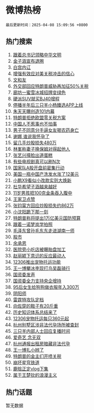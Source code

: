 # 微博热榜

`最后更新时间：2025-04-08 15:09:56 +0800`

## 热门搜索

1. [跟着总书记领略中华文明](https://m.weibo.cn/search?containerid=100103type%3D1%26t%3D10%26q%3D%E8%B7%9F%E7%9D%80%E6%80%BB%E4%B9%A6%E8%AE%B0%E9%A2%86%E7%95%A5%E4%B8%AD%E5%8D%8E%E6%96%87%E6%98%8E&stream_entry_id=51&isnewpage=1&extparam=seat%3D1%26dgr%3D0%26stream_entry_id%3D51%26pos%3D0%26c_type%3D51%26cate%3D10103%26filter_type%3Drealtimehot%26q%3D%25E8%25B7%259F%25E7%259D%2580%25E6%2580%25BB%25E4%25B9%25A6%25E8%25AE%25B0%25E9%25A2%2586%25E7%2595%25A5%25E4%25B8%25AD%25E5%258D%258E%25E6%2596%2587%25E6%2598%258E%26display_time%3D1744096195%26pre_seqid%3D1744096195263027680461)
1. [金子涵宣布退圈](https://m.weibo.cn/search?containerid=100103type%3D1%26t%3D10%26q%3D%23%E9%87%91%E5%AD%90%E6%B6%B5%E5%AE%A3%E5%B8%83%E9%80%80%E5%9C%88%23&stream_entry_id=31&isnewpage=1&extparam=seat%3D1%26dgr%3D0%26filter_type%3Drealtimehot%26realpos%3D1%26cate%3D5001%26flag%3D4%26band_rank%3D1%26stream_entry_id%3D31%26lcate%3D5001%26pos%3D0%26c_type%3D31%26q%3D%2523%25E9%2587%2591%25E5%25AD%2590%25E6%25B6%25B5%25E5%25AE%25A3%25E5%25B8%2583%25E9%2580%2580%25E5%259C%2588%2523%26display_time%3D1744096195%26pre_seqid%3D1744096195263027680461)
1. [白宫内讧](https://m.weibo.cn/search?containerid=100103type%3D1%26t%3D10%26q%3D%23%E7%99%BD%E5%AE%AB%E5%86%85%E8%AE%A7%23&stream_entry_id=31&isnewpage=1&extparam=seat%3D1%26dgr%3D0%26filter_type%3Drealtimehot%26realpos%3D2%26cate%3D5001%26flag%3D2%26band_rank%3D2%26stream_entry_id%3D31%26lcate%3D5001%26pos%3D1%26c_type%3D31%26q%3D%2523%25E7%2599%25BD%25E5%25AE%25AB%25E5%2586%2585%25E8%25AE%25A7%2523%26display_time%3D1744096195%26pre_seqid%3D1744096195263027680461)
1. [增强有效应对美关税冲击的信心](https://m.weibo.cn/search?containerid=100103type%3D1%26t%3D10%26q%3D%23%E5%A2%9E%E5%BC%BA%E6%9C%89%E6%95%88%E5%BA%94%E5%AF%B9%E7%BE%8E%E5%85%B3%E7%A8%8E%E5%86%B2%E5%87%BB%E7%9A%84%E4%BF%A1%E5%BF%83%23&stream_entry_id=31&isnewpage=1&extparam=seat%3D1%26dgr%3D0%26filter_type%3Drealtimehot%26realpos%3D3%26cate%3D5001%26flag%3D1%26band_rank%3D3%26stream_entry_id%3D31%26lcate%3D5001%26pos%3D2%26c_type%3D31%26q%3D%2523%25E5%25A2%259E%25E5%25BC%25BA%25E6%259C%2589%25E6%2595%2588%25E5%25BA%2594%25E5%25AF%25B9%25E7%25BE%258E%25E5%2585%25B3%25E7%25A8%258E%25E5%2586%25B2%25E5%2587%25BB%25E7%259A%2584%25E4%25BF%25A1%25E5%25BF%2583%2523%26display_time%3D1744096195%26pre_seqid%3D1744096195263027680461)
1. [文和友](https://m.weibo.cn/search?containerid=100103type%3D1%26t%3D10%26q%3D%E6%96%87%E5%92%8C%E5%8F%8B&stream_entry_id=31&isnewpage=1&extparam=seat%3D1%26dgr%3D0%26filter_type%3Drealtimehot%26realpos%3D4%26cate%3D5001%26flag%3D1%26band_rank%3D4%26stream_entry_id%3D31%26lcate%3D5001%26pos%3D3%26c_type%3D31%26q%3D%25E6%2596%2587%25E5%2592%258C%25E5%258F%258B%26display_time%3D1744096195%26pre_seqid%3D1744096195263027680461)
1. [外交部回应特朗普威胁再加征50%关税](https://m.weibo.cn/search?containerid=100103type%3D1%26t%3D10%26q%3D%23%E5%A4%96%E4%BA%A4%E9%83%A8%E5%9B%9E%E5%BA%94%E7%89%B9%E6%9C%97%E6%99%AE%E5%A8%81%E8%83%81%E5%86%8D%E5%8A%A0%E5%BE%8150%25%E5%85%B3%E7%A8%8E%23&stream_entry_id=31&isnewpage=1&extparam=seat%3D1%26dgr%3D0%26filter_type%3Drealtimehot%26realpos%3D5%26cate%3D5001%26flag%3D1%26band_rank%3D5%26stream_entry_id%3D31%26lcate%3D5001%26pos%3D4%26c_type%3D31%26q%3D%2523%25E5%25A4%2596%25E4%25BA%25A4%25E9%2583%25A8%25E5%259B%259E%25E5%25BA%2594%25E7%2589%25B9%25E6%259C%2597%25E6%2599%25AE%25E5%25A8%2581%25E8%2583%2581%25E5%2586%258D%25E5%258A%25A0%25E5%25BE%258150%2525%25E5%2585%25B3%25E7%25A8%258E%2523%26display_time%3D1744096195%26pre_seqid%3D1744096195263027680461)
1. [廊坊一蜜雪冰城招牌变绿色](https://m.weibo.cn/search?containerid=100103type%3D1%26t%3D10%26q%3D%23%E5%BB%8A%E5%9D%8A%E4%B8%80%E8%9C%9C%E9%9B%AA%E5%86%B0%E5%9F%8E%E6%8B%9B%E7%89%8C%E5%8F%98%E7%BB%BF%E8%89%B2%23&stream_entry_id=31&isnewpage=1&extparam=seat%3D1%26dgr%3D0%26filter_type%3Drealtimehot%26realpos%3D6%26cate%3D5001%26flag%3D0%26band_rank%3D6%26stream_entry_id%3D31%26lcate%3D5001%26pos%3D5%26c_type%3D31%26q%3D%2523%25E5%25BB%258A%25E5%259D%258A%25E4%25B8%2580%25E8%259C%259C%25E9%259B%25AA%25E5%2586%25B0%25E5%259F%258E%25E6%258B%259B%25E7%2589%258C%25E5%258F%2598%25E7%25BB%25BF%25E8%2589%25B2%2523%26display_time%3D1744096195%26pre_seqid%3D1744096195263027680461)
1. [硬派SUV就买BJ40增程](https://m.weibo.cn/search?containerid=100103type%3D1%26t%3D10%26q%3D%23%E7%A1%AC%E6%B4%BESUV%E5%B0%B1%E4%B9%B0BJ40%E5%A2%9E%E7%A8%8B%23&stream_entry_id=31&isnewpage=1&extparam=seat%3D1%26dgr%3D0%26pos%3D6%26c_type%3D31%26cate%3D5001%26band_rank%3D7%26stream_entry_id%3D31%26lcate%3D5001%26is_ad_pos%3D1%26topic_ad%3D1%26adid%3D282148%26filter_type%3Drealtimehot%26q%3D%2523%25E7%25A1%25AC%25E6%25B4%25BESUV%25E5%25B0%25B1%25E4%25B9%25B0BJ40%25E5%25A2%259E%25E7%25A8%258B%2523%26display_time%3D1744096195%26pre_seqid%3D1744096195263027680461)
1. [停播半年后三只羊小杨臻选APP上线](https://m.weibo.cn/search?containerid=100103type%3D1%26t%3D10%26q%3D%23%E5%81%9C%E6%92%AD%E5%8D%8A%E5%B9%B4%E5%90%8E%E4%B8%89%E5%8F%AA%E7%BE%8A%E5%B0%8F%E6%9D%A8%E8%87%BB%E9%80%89APP%E4%B8%8A%E7%BA%BF%23&stream_entry_id=31&isnewpage=1&extparam=seat%3D1%26dgr%3D0%26filter_type%3Drealtimehot%26realpos%3D7%26cate%3D5001%26flag%3D0%26band_rank%3D7%26stream_entry_id%3D31%26lcate%3D5001%26pos%3D7%26c_type%3D31%26q%3D%2523%25E5%2581%259C%25E6%2592%25AD%25E5%258D%258A%25E5%25B9%25B4%25E5%2590%258E%25E4%25B8%2589%25E5%258F%25AA%25E7%25BE%258A%25E5%25B0%258F%25E6%259D%25A8%25E8%2587%25BB%25E9%2580%2589APP%25E4%25B8%258A%25E7%25BA%25BF%2523%26display_time%3D1744096195%26pre_seqid%3D1744096195263027680461)
1. [朱天天曝创造101内幕](https://m.weibo.cn/search?containerid=100103type%3D1%26t%3D10%26q%3D%23%E6%9C%B1%E5%A4%A9%E5%A4%A9%E6%9B%9D%E5%88%9B%E9%80%A0101%E5%86%85%E5%B9%95%23&stream_entry_id=31&isnewpage=1&extparam=seat%3D1%26dgr%3D0%26filter_type%3Drealtimehot%26realpos%3D8%26cate%3D5001%26flag%3D2%26band_rank%3D8%26stream_entry_id%3D31%26lcate%3D5001%26pos%3D8%26c_type%3D31%26q%3D%2523%25E6%259C%25B1%25E5%25A4%25A9%25E5%25A4%25A9%25E6%259B%259D%25E5%2588%259B%25E9%2580%25A0101%25E5%2586%2585%25E5%25B9%2595%2523%26display_time%3D1744096195%26pre_seqid%3D1744096195263027680461)
1. [特朗普拒绝欧盟零关税方案](https://m.weibo.cn/search?containerid=100103type%3D1%26t%3D10%26q%3D%23%E7%89%B9%E6%9C%97%E6%99%AE%E6%8B%92%E7%BB%9D%E6%AC%A7%E7%9B%9F%E9%9B%B6%E5%85%B3%E7%A8%8E%E6%96%B9%E6%A1%88%23&stream_entry_id=31&isnewpage=1&extparam=seat%3D1%26dgr%3D0%26filter_type%3Drealtimehot%26realpos%3D9%26cate%3D5001%26flag%3D1%26band_rank%3D9%26stream_entry_id%3D31%26lcate%3D5001%26pos%3D9%26c_type%3D31%26q%3D%2523%25E7%2589%25B9%25E6%259C%2597%25E6%2599%25AE%25E6%258B%2592%25E7%25BB%259D%25E6%25AC%25A7%25E7%259B%259F%25E9%259B%25B6%25E5%2585%25B3%25E7%25A8%258E%25E6%2596%25B9%25E6%25A1%2588%2523%26display_time%3D1744096195%26pre_seqid%3D1744096195263027680461)
1. [中国人不惹事也不怕事](https://m.weibo.cn/search?containerid=100103type%3D1%26t%3D10%26q%3D%23%E4%B8%AD%E5%9B%BD%E4%BA%BA%E4%B8%8D%E6%83%B9%E4%BA%8B%E4%B9%9F%E4%B8%8D%E6%80%95%E4%BA%8B%23&stream_entry_id=31&isnewpage=1&extparam=seat%3D1%26dgr%3D0%26filter_type%3Drealtimehot%26realpos%3D10%26cate%3D5001%26flag%3D1%26band_rank%3D10%26stream_entry_id%3D31%26lcate%3D5001%26pos%3D10%26c_type%3D31%26q%3D%2523%25E4%25B8%25AD%25E5%259B%25BD%25E4%25BA%25BA%25E4%25B8%258D%25E6%2583%25B9%25E4%25BA%258B%25E4%25B9%259F%25E4%25B8%258D%25E6%2580%2595%25E4%25BA%258B%2523%26display_time%3D1744096195%26pre_seqid%3D1744096195263027680461)
1. [男子不同意分手逼女友喝农药身亡](https://m.weibo.cn/search?containerid=100103type%3D1%26t%3D10%26q%3D%23%E7%94%B7%E5%AD%90%E4%B8%8D%E5%90%8C%E6%84%8F%E5%88%86%E6%89%8B%E9%80%BC%E5%A5%B3%E5%8F%8B%E5%96%9D%E5%86%9C%E8%8D%AF%E8%BA%AB%E4%BA%A1%23&stream_entry_id=31&isnewpage=1&extparam=seat%3D1%26dgr%3D0%26filter_type%3Drealtimehot%26realpos%3D11%26cate%3D5001%26flag%3D1%26band_rank%3D11%26stream_entry_id%3D31%26lcate%3D5001%26pos%3D11%26c_type%3D31%26q%3D%2523%25E7%2594%25B7%25E5%25AD%2590%25E4%25B8%258D%25E5%2590%258C%25E6%2584%258F%25E5%2588%2586%25E6%2589%258B%25E9%2580%25BC%25E5%25A5%25B3%25E5%258F%258B%25E5%2596%259D%25E5%2586%259C%25E8%258D%25AF%25E8%25BA%25AB%25E4%25BA%25A1%2523%26display_time%3D1744096195%26pre_seqid%3D1744096195263027680461)
1. [谢娜 谁说我怀孕了](https://m.weibo.cn/search?containerid=100103type%3D1%26t%3D10%26q%3D%E8%B0%A2%E5%A8%9C+%E8%B0%81%E8%AF%B4%E6%88%91%E6%80%80%E5%AD%95%E4%BA%86&stream_entry_id=31&isnewpage=1&extparam=seat%3D1%26dgr%3D0%26filter_type%3Drealtimehot%26realpos%3D12%26cate%3D5001%26flag%3D2%26band_rank%3D12%26stream_entry_id%3D31%26lcate%3D5001%26pos%3D12%26c_type%3D31%26q%3D%25E8%25B0%25A2%25E5%25A8%259C%2520%25E8%25B0%2581%25E8%25AF%25B4%25E6%2588%2591%25E6%2580%2580%25E5%25AD%2595%25E4%25BA%2586%26display_time%3D1744096195%26pre_seqid%3D1744096195263027680461)
1. [留几手炒股损失480万](https://m.weibo.cn/search?containerid=100103type%3D1%26t%3D10%26q%3D%23%E7%95%99%E5%87%A0%E6%89%8B%E7%82%92%E8%82%A1%E6%8D%9F%E5%A4%B1480%E4%B8%87%23&stream_entry_id=31&isnewpage=1&extparam=seat%3D1%26dgr%3D0%26filter_type%3Drealtimehot%26realpos%3D13%26cate%3D5001%26flag%3D1%26band_rank%3D13%26stream_entry_id%3D31%26lcate%3D5001%26pos%3D13%26c_type%3D31%26q%3D%2523%25E7%2595%2599%25E5%2587%25A0%25E6%2589%258B%25E7%2582%2592%25E8%2582%25A1%25E6%258D%259F%25E5%25A4%25B1480%25E4%25B8%2587%2523%26display_time%3D1744096195%26pre_seqid%3D1744096195263027680461)
1. [林峯称妻子换保姆对得起他人](https://m.weibo.cn/search?containerid=100103type%3D1%26t%3D10%26q%3D%23%E6%9E%97%E5%B3%AF%E7%A7%B0%E5%A6%BB%E5%AD%90%E6%8D%A2%E4%BF%9D%E5%A7%86%E5%AF%B9%E5%BE%97%E8%B5%B7%E4%BB%96%E4%BA%BA%23&stream_entry_id=31&isnewpage=1&extparam=seat%3D1%26dgr%3D0%26filter_type%3Drealtimehot%26realpos%3D14%26cate%3D5001%26flag%3D1%26band_rank%3D14%26stream_entry_id%3D31%26lcate%3D5001%26pos%3D14%26c_type%3D31%26q%3D%2523%25E6%259E%2597%25E5%25B3%25AF%25E7%25A7%25B0%25E5%25A6%25BB%25E5%25AD%2590%25E6%258D%25A2%25E4%25BF%259D%25E5%25A7%2586%25E5%25AF%25B9%25E5%25BE%2597%25E8%25B5%25B7%25E4%25BB%2596%25E4%25BA%25BA%2523%26display_time%3D1744096195%26pre_seqid%3D1744096195263027680461)
1. [张艺兴撞脸出道蛋糕](https://m.weibo.cn/search?containerid=100103type%3D1%26t%3D10%26q%3D%23%E5%BC%A0%E8%89%BA%E5%85%B4%E6%92%9E%E8%84%B8%E5%87%BA%E9%81%93%E8%9B%8B%E7%B3%95%23&stream_entry_id=31&isnewpage=1&extparam=seat%3D1%26dgr%3D0%26filter_type%3Drealtimehot%26realpos%3D15%26cate%3D5001%26flag%3D0%26band_rank%3D15%26stream_entry_id%3D31%26lcate%3D5001%26pos%3D15%26c_type%3D31%26q%3D%2523%25E5%25BC%25A0%25E8%2589%25BA%25E5%2585%25B4%25E6%2592%259E%25E8%2584%25B8%25E5%2587%25BA%25E9%2581%2593%25E8%259B%258B%25E7%25B3%2595%2523%26display_time%3D1744096195%26pre_seqid%3D1744096195263027680461)
1. [有些电视剧真可以刷N次](https://m.weibo.cn/search?containerid=100103type%3D1%26t%3D10%26q%3D%23%E6%9C%89%E4%BA%9B%E7%94%B5%E8%A7%86%E5%89%A7%E7%9C%9F%E5%8F%AF%E4%BB%A5%E5%88%B7N%E6%AC%A1%23&stream_entry_id=31&isnewpage=1&extparam=seat%3D1%26dgr%3D0%26filter_type%3Drealtimehot%26realpos%3D16%26cate%3D5001%26flag%3D1%26band_rank%3D16%26stream_entry_id%3D31%26lcate%3D5001%26pos%3D16%26c_type%3D31%26q%3D%2523%25E6%259C%2589%25E4%25BA%259B%25E7%2594%25B5%25E8%25A7%2586%25E5%2589%25A7%25E7%259C%259F%25E5%258F%25AF%25E4%25BB%25A5%25E5%2588%25B7N%25E6%25AC%25A1%2523%26display_time%3D1744096195%26pre_seqid%3D1744096195263027680461)
1. [国家队A股开盘前密集行动](https://m.weibo.cn/search?containerid=100103type%3D1%26t%3D10%26q%3D%23%E5%9B%BD%E5%AE%B6%E9%98%9FA%E8%82%A1%E5%BC%80%E7%9B%98%E5%89%8D%E5%AF%86%E9%9B%86%E8%A1%8C%E5%8A%A8%23&stream_entry_id=31&isnewpage=1&extparam=seat%3D1%26dgr%3D0%26filter_type%3Drealtimehot%26realpos%3D17%26cate%3D5001%26flag%3D1%26band_rank%3D17%26stream_entry_id%3D31%26lcate%3D5001%26pos%3D17%26c_type%3D31%26q%3D%2523%25E5%259B%25BD%25E5%25AE%25B6%25E9%2598%259FA%25E8%2582%25A1%25E5%25BC%2580%25E7%259B%2598%25E5%2589%258D%25E5%25AF%2586%25E9%259B%2586%25E8%25A1%258C%25E5%258A%25A8%2523%26display_time%3D1744096195%26pre_seqid%3D1744096195263027680461)
1. [美国一瓶中国产洗发水涨了12美元](https://m.weibo.cn/search?containerid=100103type%3D1%26t%3D10%26q%3D%23%E7%BE%8E%E5%9B%BD%E4%B8%80%E7%93%B6%E4%B8%AD%E5%9B%BD%E4%BA%A7%E6%B4%97%E5%8F%91%E6%B0%B4%E6%B6%A8%E4%BA%8612%E7%BE%8E%E5%85%83%23&stream_entry_id=31&isnewpage=1&extparam=seat%3D1%26dgr%3D0%26filter_type%3Drealtimehot%26realpos%3D18%26cate%3D5001%26flag%3D1%26band_rank%3D18%26stream_entry_id%3D31%26lcate%3D5001%26pos%3D18%26c_type%3D31%26q%3D%2523%25E7%25BE%258E%25E5%259B%25BD%25E4%25B8%2580%25E7%2593%25B6%25E4%25B8%25AD%25E5%259B%25BD%25E4%25BA%25A7%25E6%25B4%2597%25E5%258F%2591%25E6%25B0%25B4%25E6%25B6%25A8%25E4%25BA%258612%25E7%25BE%258E%25E5%2585%2583%2523%26display_time%3D1744096195%26pre_seqid%3D1744096195263027680461)
1. [小鹏X9看似小改款实则大焕新](https://m.weibo.cn/search?containerid=100103type%3D1%26t%3D10%26q%3D%23%E5%B0%8F%E9%B9%8FX9%E7%9C%8B%E4%BC%BC%E5%B0%8F%E6%94%B9%E6%AC%BE%E5%AE%9E%E5%88%99%E5%A4%A7%E7%84%95%E6%96%B0%23&stream_entry_id=31&isnewpage=1&extparam=seat%3D1%26dgr%3D0%26filter_type%3Drealtimehot%26realpos%3D19%26cate%3D5001%26flag%3D1%26band_rank%3D19%26stream_entry_id%3D31%26lcate%3D5001%26pos%3D19%26c_type%3D31%26q%3D%2523%25E5%25B0%258F%25E9%25B9%258FX9%25E7%259C%258B%25E4%25BC%25BC%25E5%25B0%258F%25E6%2594%25B9%25E6%25AC%25BE%25E5%25AE%259E%25E5%2588%2599%25E5%25A4%25A7%25E7%2584%2595%25E6%2596%25B0%2523%26display_time%3D1744096195%26pre_seqid%3D1744096195263027680461)
1. [杜华希望子涵越来越好](https://m.weibo.cn/search?containerid=100103type%3D1%26t%3D10%26q%3D%23%E6%9D%9C%E5%8D%8E%E5%B8%8C%E6%9C%9B%E5%AD%90%E6%B6%B5%E8%B6%8A%E6%9D%A5%E8%B6%8A%E5%A5%BD%23&stream_entry_id=31&isnewpage=1&extparam=seat%3D1%26dgr%3D0%26filter_type%3Drealtimehot%26realpos%3D20%26cate%3D5001%26flag%3D1%26band_rank%3D20%26stream_entry_id%3D31%26lcate%3D5001%26pos%3D20%26c_type%3D31%26q%3D%2523%25E6%259D%259C%25E5%258D%258E%25E5%25B8%258C%25E6%259C%259B%25E5%25AD%2590%25E6%25B6%25B5%25E8%25B6%258A%25E6%259D%25A5%25E8%25B6%258A%25E5%25A5%25BD%2523%26display_time%3D1744096195%26pre_seqid%3D1744096195263027680461)
1. [11岁男孩把100克金条吞入腹中](https://m.weibo.cn/search?containerid=100103type%3D1%26t%3D10%26q%3D%2311%E5%B2%81%E7%94%B7%E5%AD%A9%E6%8A%8A100%E5%85%8B%E9%87%91%E6%9D%A1%E5%90%9E%E5%85%A5%E8%85%B9%E4%B8%AD%23&stream_entry_id=31&isnewpage=1&extparam=seat%3D1%26dgr%3D0%26filter_type%3Drealtimehot%26realpos%3D21%26cate%3D5001%26flag%3D0%26band_rank%3D21%26stream_entry_id%3D31%26lcate%3D5001%26pos%3D21%26c_type%3D31%26q%3D%252311%25E5%25B2%2581%25E7%2594%25B7%25E5%25AD%25A9%25E6%258A%258A100%25E5%2585%258B%25E9%2587%2591%25E6%259D%25A1%25E5%2590%259E%25E5%2585%25A5%25E8%2585%25B9%25E4%25B8%25AD%2523%26display_time%3D1744096195%26pre_seqid%3D1744096195263027680461)
1. [王家卫点赞](https://m.weibo.cn/search?containerid=100103type%3D1%26t%3D10%26q%3D%E7%8E%8B%E5%AE%B6%E5%8D%AB%E7%82%B9%E8%B5%9E&stream_entry_id=31&isnewpage=1&extparam=seat%3D1%26dgr%3D0%26filter_type%3Drealtimehot%26realpos%3D22%26cate%3D5001%26flag%3D1%26band_rank%3D22%26stream_entry_id%3D31%26lcate%3D5001%26pos%3D22%26c_type%3D31%26q%3D%25E7%258E%258B%25E5%25AE%25B6%25E5%258D%25AB%25E7%2582%25B9%25E8%25B5%259E%26display_time%3D1744096195%26pre_seqid%3D1744096195263027680461)
1. [张钧甯方回应炒股损失约862万](https://m.weibo.cn/search?containerid=100103type%3D1%26t%3D10%26q%3D%23%E5%BC%A0%E9%92%A7%E7%94%AF%E6%96%B9%E5%9B%9E%E5%BA%94%E7%82%92%E8%82%A1%E6%8D%9F%E5%A4%B1%E7%BA%A6862%E4%B8%87%23&stream_entry_id=31&isnewpage=1&extparam=seat%3D1%26dgr%3D0%26filter_type%3Drealtimehot%26realpos%3D23%26cate%3D5001%26flag%3D2%26band_rank%3D23%26stream_entry_id%3D31%26lcate%3D5001%26pos%3D23%26c_type%3D31%26q%3D%2523%25E5%25BC%25A0%25E9%2592%25A7%25E7%2594%25AF%25E6%2596%25B9%25E5%259B%259E%25E5%25BA%2594%25E7%2582%2592%25E8%2582%25A1%25E6%258D%259F%25E5%25A4%25B1%25E7%25BA%25A6862%25E4%25B8%2587%2523%26display_time%3D1744096195%26pre_seqid%3D1744096195263027680461)
1. [小沈阳跪下那一刻](https://m.weibo.cn/search?containerid=100103type%3D1%26t%3D10%26q%3D%E5%B0%8F%E6%B2%88%E9%98%B3%E8%B7%AA%E4%B8%8B%E9%82%A3%E4%B8%80%E5%88%BB&stream_entry_id=31&isnewpage=1&extparam=seat%3D1%26dgr%3D0%26filter_type%3Drealtimehot%26realpos%3D24%26cate%3D5001%26flag%3D0%26band_rank%3D24%26stream_entry_id%3D31%26lcate%3D5001%26pos%3D24%26c_type%3D31%26q%3D%25E5%25B0%258F%25E6%25B2%2588%25E9%2598%25B3%25E8%25B7%25AA%25E4%25B8%258B%25E9%2582%25A3%25E4%25B8%2580%25E5%2588%25BB%26display_time%3D1744096195%26pre_seqid%3D1744096195263027680461)
1. [特朗普称将提出1万亿美元国防预算](https://m.weibo.cn/search?containerid=100103type%3D1%26t%3D10%26q%3D%23%E7%89%B9%E6%9C%97%E6%99%AE%E7%A7%B0%E5%B0%86%E6%8F%90%E5%87%BA1%E4%B8%87%E4%BA%BF%E7%BE%8E%E5%85%83%E5%9B%BD%E9%98%B2%E9%A2%84%E7%AE%97%23&stream_entry_id=31&isnewpage=1&extparam=seat%3D1%26dgr%3D0%26filter_type%3Drealtimehot%26realpos%3D25%26cate%3D5001%26flag%3D1%26band_rank%3D25%26stream_entry_id%3D31%26lcate%3D5001%26pos%3D25%26c_type%3D31%26q%3D%2523%25E7%2589%25B9%25E6%259C%2597%25E6%2599%25AE%25E7%25A7%25B0%25E5%25B0%2586%25E6%258F%2590%25E5%2587%25BA1%25E4%25B8%2587%25E4%25BA%25BF%25E7%25BE%258E%25E5%2585%2583%25E5%259B%25BD%25E9%2598%25B2%25E9%25A2%2584%25E7%25AE%2597%2523%26display_time%3D1744096195%26pre_seqid%3D1744096195263027680461)
1. [跟着一诺梦岚学拍照](https://m.weibo.cn/search?containerid=100103type%3D1%26t%3D10%26q%3D%23%E8%B7%9F%E7%9D%80%E4%B8%80%E8%AF%BA%E6%A2%A6%E5%B2%9A%E5%AD%A6%E6%8B%8D%E7%85%A7%23&stream_entry_id=31&isnewpage=1&extparam=seat%3D1%26dgr%3D0%26filter_type%3Drealtimehot%26realpos%3D26%26cate%3D5001%26flag%3D1%26band_rank%3D26%26stream_entry_id%3D31%26lcate%3D5001%26pos%3D26%26c_type%3D31%26q%3D%2523%25E8%25B7%259F%25E7%259D%2580%25E4%25B8%2580%25E8%25AF%25BA%25E6%25A2%25A6%25E5%25B2%259A%25E5%25AD%25A6%25E6%258B%258D%25E7%2585%25A7%2523%26display_time%3D1744096195%26pre_seqid%3D1744096195263027680461)
1. [毛泽东曾孙毛东东走进湖南一师](https://m.weibo.cn/search?containerid=100103type%3D1%26t%3D10%26q%3D%23%E6%AF%9B%E6%B3%BD%E4%B8%9C%E6%9B%BE%E5%AD%99%E6%AF%9B%E4%B8%9C%E4%B8%9C%E8%B5%B0%E8%BF%9B%E6%B9%96%E5%8D%97%E4%B8%80%E5%B8%88%23&stream_entry_id=31&isnewpage=1&extparam=seat%3D1%26dgr%3D0%26filter_type%3Drealtimehot%26realpos%3D27%26cate%3D5001%26flag%3D0%26band_rank%3D27%26stream_entry_id%3D31%26lcate%3D5001%26pos%3D27%26c_type%3D31%26q%3D%2523%25E6%25AF%259B%25E6%25B3%25BD%25E4%25B8%259C%25E6%259B%25BE%25E5%25AD%2599%25E6%25AF%259B%25E4%25B8%259C%25E4%25B8%259C%25E8%25B5%25B0%25E8%25BF%259B%25E6%25B9%2596%25E5%258D%2597%25E4%25B8%2580%25E5%25B8%2588%2523%26display_time%3D1744096195%26pre_seqid%3D1744096195263027680461)
1. [股市](https://m.weibo.cn/search?containerid=100103type%3D1%26t%3D10%26q%3D%E8%82%A1%E5%B8%82&stream_entry_id=31&isnewpage=1&extparam=seat%3D1%26dgr%3D0%26filter_type%3Drealtimehot%26realpos%3D28%26cate%3D5001%26flag%3D0%26band_rank%3D28%26stream_entry_id%3D31%26lcate%3D5001%26pos%3D28%26c_type%3D31%26q%3D%25E8%2582%25A1%25E5%25B8%2582%26display_time%3D1744096195%26pre_seqid%3D1744096195263027680461)
1. [余承恩](https://m.weibo.cn/search?containerid=100103type%3D1%26t%3D10%26q%3D%E4%BD%99%E6%89%BF%E6%81%A9&stream_entry_id=31&isnewpage=1&extparam=seat%3D1%26dgr%3D0%26filter_type%3Drealtimehot%26realpos%3D29%26cate%3D5001%26flag%3D0%26band_rank%3D29%26stream_entry_id%3D31%26lcate%3D5001%26pos%3D29%26c_type%3D31%26q%3D%25E4%25BD%2599%25E6%2589%25BF%25E6%2581%25A9%26display_time%3D1744096195%26pre_seqid%3D1744096195263027680461)
1. [医院旁小吃店被曝胎盘加工](https://m.weibo.cn/search?containerid=100103type%3D1%26t%3D10%26q%3D%23%E5%8C%BB%E9%99%A2%E6%97%81%E5%B0%8F%E5%90%83%E5%BA%97%E8%A2%AB%E6%9B%9D%E8%83%8E%E7%9B%98%E5%8A%A0%E5%B7%A5%23&stream_entry_id=31&isnewpage=1&extparam=seat%3D1%26dgr%3D0%26filter_type%3Drealtimehot%26realpos%3D30%26cate%3D5001%26flag%3D0%26band_rank%3D30%26stream_entry_id%3D31%26lcate%3D5001%26pos%3D30%26c_type%3D31%26q%3D%2523%25E5%258C%25BB%25E9%2599%25A2%25E6%2597%2581%25E5%25B0%258F%25E5%2590%2583%25E5%25BA%2597%25E8%25A2%25AB%25E6%259B%259D%25E8%2583%258E%25E7%259B%2598%25E5%258A%25A0%25E5%25B7%25A5%2523%26display_time%3D1744096195%26pre_seqid%3D1744096195263027680461)
1. [赵丽颖下意识的反应最动人](https://m.weibo.cn/search?containerid=100103type%3D1%26t%3D10%26q%3D%E8%B5%B5%E4%B8%BD%E9%A2%96%E4%B8%8B%E6%84%8F%E8%AF%86%E7%9A%84%E5%8F%8D%E5%BA%94%E6%9C%80%E5%8A%A8%E4%BA%BA&stream_entry_id=31&isnewpage=1&extparam=seat%3D1%26dgr%3D0%26filter_type%3Drealtimehot%26realpos%3D31%26cate%3D5001%26flag%3D1%26band_rank%3D31%26stream_entry_id%3D31%26lcate%3D5001%26pos%3D31%26c_type%3D31%26q%3D%25E8%25B5%25B5%25E4%25B8%25BD%25E9%25A2%2596%25E4%25B8%258B%25E6%2584%258F%25E8%25AF%2586%25E7%259A%2584%25E5%258F%258D%25E5%25BA%2594%25E6%259C%2580%25E5%258A%25A8%25E4%25BA%25BA%26display_time%3D1744096195%26pre_seqid%3D1744096195263027680461)
1. [12306推出宠物托运功能](https://m.weibo.cn/search?containerid=100103type%3D1%26t%3D10%26q%3D%2312306%E6%8E%A8%E5%87%BA%E5%AE%A0%E7%89%A9%E6%89%98%E8%BF%90%E5%8A%9F%E8%83%BD%23&stream_entry_id=31&isnewpage=1&extparam=seat%3D1%26dgr%3D0%26filter_type%3Drealtimehot%26realpos%3D32%26cate%3D5001%26flag%3D0%26band_rank%3D32%26stream_entry_id%3D31%26lcate%3D5001%26pos%3D32%26c_type%3D31%26q%3D%252312306%25E6%258E%25A8%25E5%2587%25BA%25E5%25AE%25A0%25E7%2589%25A9%25E6%2589%2598%25E8%25BF%2590%25E5%258A%259F%25E8%2583%25BD%2523%26display_time%3D1744096195%26pre_seqid%3D1744096195263027680461)
1. [王一博攀冰李现打鸟吴磊骑行](https://m.weibo.cn/search?containerid=100103type%3D1%26t%3D10%26q%3D%23%E7%8E%8B%E4%B8%80%E5%8D%9A%E6%94%80%E5%86%B0%E6%9D%8E%E7%8E%B0%E6%89%93%E9%B8%9F%E5%90%B4%E7%A3%8A%E9%AA%91%E8%A1%8C%23&stream_entry_id=31&isnewpage=1&extparam=seat%3D1%26dgr%3D0%26filter_type%3Drealtimehot%26realpos%3D33%26cate%3D5001%26flag%3D0%26band_rank%3D33%26stream_entry_id%3D31%26lcate%3D5001%26pos%3D33%26c_type%3D31%26q%3D%2523%25E7%258E%258B%25E4%25B8%2580%25E5%258D%259A%25E6%2594%2580%25E5%2586%25B0%25E6%259D%258E%25E7%258E%25B0%25E6%2589%2593%25E9%25B8%259F%25E5%2590%25B4%25E7%25A3%258A%25E9%25AA%2591%25E8%25A1%258C%2523%26display_time%3D1744096195%26pre_seqid%3D1744096195263027680461)
1. [国资委发声](https://m.weibo.cn/search?containerid=100103type%3D1%26t%3D10%26q%3D%23%E5%9B%BD%E8%B5%84%E5%A7%94%E5%8F%91%E5%A3%B0%23&stream_entry_id=31&isnewpage=1&extparam=seat%3D1%26dgr%3D0%26filter_type%3Drealtimehot%26realpos%3D34%26cate%3D5001%26flag%3D1%26band_rank%3D34%26stream_entry_id%3D31%26lcate%3D5001%26pos%3D34%26c_type%3D31%26q%3D%2523%25E5%259B%25BD%25E8%25B5%2584%25E5%25A7%2594%25E5%258F%2591%25E5%25A3%25B0%2523%26display_time%3D1744096195%26pre_seqid%3D1744096195263027680461)
1. [国资委全力支持央企增持](https://m.weibo.cn/search?containerid=100103type%3D1%26t%3D10%26q%3D%23%E5%9B%BD%E8%B5%84%E5%A7%94%E5%85%A8%E5%8A%9B%E6%94%AF%E6%8C%81%E5%A4%AE%E4%BC%81%E5%A2%9E%E6%8C%81%23&stream_entry_id=31&isnewpage=1&extparam=seat%3D1%26dgr%3D0%26filter_type%3Drealtimehot%26realpos%3D35%26cate%3D5001%26flag%3D1%26band_rank%3D35%26stream_entry_id%3D31%26lcate%3D5001%26pos%3D35%26c_type%3D31%26q%3D%2523%25E5%259B%25BD%25E8%25B5%2584%25E5%25A7%2594%25E5%2585%25A8%25E5%258A%259B%25E6%2594%25AF%25E6%258C%2581%25E5%25A4%25AE%25E4%25BC%2581%25E5%25A2%259E%25E6%258C%2581%2523%26display_time%3D1744096195%26pre_seqid%3D1744096195263027680461)
1. [95后女生给狗狗做衣服年入300万](https://m.weibo.cn/search?containerid=100103type%3D1%26t%3D10%26q%3D%2395%E5%90%8E%E5%A5%B3%E7%94%9F%E7%BB%99%E7%8B%97%E7%8B%97%E5%81%9A%E8%A1%A3%E6%9C%8D%E5%B9%B4%E5%85%A5300%E4%B8%87%23&stream_entry_id=31&isnewpage=1&extparam=seat%3D1%26dgr%3D0%26filter_type%3Drealtimehot%26realpos%3D36%26cate%3D5001%26flag%3D1%26band_rank%3D36%26stream_entry_id%3D31%26lcate%3D5001%26pos%3D36%26c_type%3D31%26q%3D%252395%25E5%2590%258E%25E5%25A5%25B3%25E7%2594%259F%25E7%25BB%2599%25E7%258B%2597%25E7%258B%2597%25E5%2581%259A%25E8%25A1%25A3%25E6%259C%258D%25E5%25B9%25B4%25E5%2585%25A5300%25E4%25B8%2587%2523%26display_time%3D1744096195%26pre_seqid%3D1744096195263027680461)
1. [阴阳师](https://m.weibo.cn/search?containerid=100103type%3D1%26t%3D10%26q%3D%E9%98%B4%E9%98%B3%E5%B8%88&stream_entry_id=31&isnewpage=1&extparam=seat%3D1%26dgr%3D0%26filter_type%3Drealtimehot%26realpos%3D37%26cate%3D5001%26flag%3D1%26band_rank%3D37%26stream_entry_id%3D31%26lcate%3D5001%26pos%3D37%26c_type%3D31%26q%3D%25E9%2598%25B4%25E9%2598%25B3%25E5%25B8%2588%26display_time%3D1744096195%26pre_seqid%3D1744096195263027680461)
1. [雷霆特攻队定档](https://m.weibo.cn/search?containerid=100103type%3D1%26t%3D10%26q%3D%23%E9%9B%B7%E9%9C%86%E7%89%B9%E6%94%BB%E9%98%9F%E5%AE%9A%E6%A1%A3%23&stream_entry_id=31&isnewpage=1&extparam=seat%3D1%26dgr%3D0%26filter_type%3Drealtimehot%26realpos%3D38%26cate%3D5001%26flag%3D1%26band_rank%3D38%26stream_entry_id%3D31%26lcate%3D5001%26pos%3D38%26c_type%3D31%26q%3D%2523%25E9%259B%25B7%25E9%259C%2586%25E7%2589%25B9%25E6%2594%25BB%25E9%2598%259F%25E5%25AE%259A%25E6%25A1%25A3%2523%26display_time%3D1744096195%26pre_seqid%3D1744096195263027680461)
1. [向佐穿的鞋子有20斤重](https://m.weibo.cn/search?containerid=100103type%3D1%26t%3D10%26q%3D%E5%90%91%E4%BD%90%E7%A9%BF%E7%9A%84%E9%9E%8B%E5%AD%90%E6%9C%8920%E6%96%A4%E9%87%8D&stream_entry_id=31&isnewpage=1&extparam=seat%3D1%26dgr%3D0%26filter_type%3Drealtimehot%26realpos%3D39%26cate%3D5001%26flag%3D1%26band_rank%3D39%26stream_entry_id%3D31%26lcate%3D5001%26pos%3D39%26c_type%3D31%26q%3D%25E5%2590%2591%25E4%25BD%2590%25E7%25A9%25BF%25E7%259A%2584%25E9%259E%258B%25E5%25AD%2590%25E6%259C%258920%25E6%2596%25A4%25E9%2587%258D%26display_time%3D1744096195%26pre_seqid%3D1744096195263027680461)
1. [历史知识体系总结来了](https://m.weibo.cn/search?containerid=100103type%3D1%26t%3D10%26q%3D%E5%8E%86%E5%8F%B2%E7%9F%A5%E8%AF%86%E4%BD%93%E7%B3%BB%E6%80%BB%E7%BB%93%E6%9D%A5%E4%BA%86&stream_entry_id=31&isnewpage=1&extparam=seat%3D1%26dgr%3D0%26filter_type%3Drealtimehot%26realpos%3D40%26cate%3D5001%26flag%3D1%26band_rank%3D40%26stream_entry_id%3D31%26lcate%3D5001%26pos%3D40%26c_type%3D31%26q%3D%25E5%258E%2586%25E5%258F%25B2%25E7%259F%25A5%25E8%25AF%2586%25E4%25BD%2593%25E7%25B3%25BB%25E6%2580%25BB%25E7%25BB%2593%25E6%259D%25A5%25E4%25BA%2586%26display_time%3D1744096195%26pre_seqid%3D1744096195263027680461)
1. [12306宠物托运每只360元起](https://m.weibo.cn/search?containerid=100103type%3D1%26t%3D10%26q%3D%2312306%E5%AE%A0%E7%89%A9%E6%89%98%E8%BF%90%E6%AF%8F%E5%8F%AA360%E5%85%83%E8%B5%B7%23&stream_entry_id=31&isnewpage=1&extparam=seat%3D1%26dgr%3D0%26filter_type%3Drealtimehot%26realpos%3D41%26cate%3D5001%26flag%3D1%26band_rank%3D41%26stream_entry_id%3D31%26lcate%3D5001%26pos%3D41%26c_type%3D31%26q%3D%252312306%25E5%25AE%25A0%25E7%2589%25A9%25E6%2589%2598%25E8%25BF%2590%25E6%25AF%258F%25E5%258F%25AA360%25E5%2585%2583%25E8%25B5%25B7%2523%26display_time%3D1744096195%26pre_seqid%3D1744096195263027680461)
1. [杭州别墅区涉非法代孕场所被查封](https://m.weibo.cn/search?containerid=100103type%3D1%26t%3D10%26q%3D%23%E6%9D%AD%E5%B7%9E%E5%88%AB%E5%A2%85%E5%8C%BA%E6%B6%89%E9%9D%9E%E6%B3%95%E4%BB%A3%E5%AD%95%E5%9C%BA%E6%89%80%E8%A2%AB%E6%9F%A5%E5%B0%81%23&stream_entry_id=31&isnewpage=1&extparam=seat%3D1%26dgr%3D0%26filter_type%3Drealtimehot%26realpos%3D42%26cate%3D5001%26flag%3D1%26band_rank%3D42%26stream_entry_id%3D31%26lcate%3D5001%26pos%3D42%26c_type%3D31%26q%3D%2523%25E6%259D%25AD%25E5%25B7%259E%25E5%2588%25AB%25E5%25A2%2585%25E5%258C%25BA%25E6%25B6%2589%25E9%259D%259E%25E6%25B3%2595%25E4%25BB%25A3%25E5%25AD%2595%25E5%259C%25BA%25E6%2589%2580%25E8%25A2%25AB%25E6%259F%25A5%25E5%25B0%2581%2523%26display_time%3D1744096195%26pre_seqid%3D1744096195263027680461)
1. [三只羊内部人士回应复播时间](https://m.weibo.cn/search?containerid=100103type%3D1%26t%3D10%26q%3D%23%E4%B8%89%E5%8F%AA%E7%BE%8A%E5%86%85%E9%83%A8%E4%BA%BA%E5%A3%AB%E5%9B%9E%E5%BA%94%E5%A4%8D%E6%92%AD%E6%97%B6%E9%97%B4%23&stream_entry_id=31&isnewpage=1&extparam=seat%3D1%26dgr%3D0%26filter_type%3Drealtimehot%26realpos%3D43%26cate%3D5001%26flag%3D1%26band_rank%3D43%26stream_entry_id%3D31%26lcate%3D5001%26pos%3D43%26c_type%3D31%26q%3D%2523%25E4%25B8%2589%25E5%258F%25AA%25E7%25BE%258A%25E5%2586%2585%25E9%2583%25A8%25E4%25BA%25BA%25E5%25A3%25AB%25E5%259B%259E%25E5%25BA%2594%25E5%25A4%258D%25E6%2592%25AD%25E6%2597%25B6%25E9%2597%25B4%2523%26display_time%3D1744096195%26pre_seqid%3D1744096195263027680461)
1. [爱奇艺 念无双](https://m.weibo.cn/search?containerid=100103type%3D1%26t%3D10%26q%3D%E7%88%B1%E5%A5%87%E8%89%BA+%E5%BF%B5%E6%97%A0%E5%8F%8C&stream_entry_id=31&isnewpage=1&extparam=seat%3D1%26dgr%3D0%26filter_type%3Drealtimehot%26realpos%3D44%26cate%3D5001%26flag%3D0%26band_rank%3D44%26stream_entry_id%3D31%26lcate%3D5001%26pos%3D44%26c_type%3D31%26q%3D%25E7%2588%25B1%25E5%25A5%2587%25E8%2589%25BA%2520%25E5%25BF%25B5%25E6%2597%25A0%25E5%258F%258C%26display_time%3D1744096195%26pre_seqid%3D1744096195263027680461)
1. [杭州通报出租房暗藏非法代孕](https://m.weibo.cn/search?containerid=100103type%3D1%26t%3D10%26q%3D%23%E6%9D%AD%E5%B7%9E%E9%80%9A%E6%8A%A5%E5%87%BA%E7%A7%9F%E6%88%BF%E6%9A%97%E8%97%8F%E9%9D%9E%E6%B3%95%E4%BB%A3%E5%AD%95%23&stream_entry_id=31&isnewpage=1&extparam=seat%3D1%26dgr%3D0%26filter_type%3Drealtimehot%26realpos%3D45%26cate%3D5001%26flag%3D1%26band_rank%3D45%26stream_entry_id%3D31%26lcate%3D5001%26pos%3D45%26c_type%3D31%26q%3D%2523%25E6%259D%25AD%25E5%25B7%259E%25E9%2580%259A%25E6%258A%25A5%25E5%2587%25BA%25E7%25A7%259F%25E6%2588%25BF%25E6%259A%2597%25E8%2597%258F%25E9%259D%259E%25E6%25B3%2595%25E4%25BB%25A3%25E5%25AD%2595%2523%26display_time%3D1744096195%26pre_seqid%3D1744096195263027680461)
1. [王一博扎小辫了](https://m.weibo.cn/search?containerid=100103type%3D1%26t%3D10%26q%3D%23%E7%8E%8B%E4%B8%80%E5%8D%9A%E6%89%8E%E5%B0%8F%E8%BE%AB%E4%BA%86%23&stream_entry_id=31&isnewpage=1&extparam=seat%3D1%26dgr%3D0%26filter_type%3Drealtimehot%26realpos%3D46%26cate%3D5001%26flag%3D1%26band_rank%3D46%26stream_entry_id%3D31%26lcate%3D5001%26pos%3D46%26c_type%3D31%26q%3D%2523%25E7%258E%258B%25E4%25B8%2580%25E5%258D%259A%25E6%2589%258E%25E5%25B0%258F%25E8%25BE%25AB%25E4%25BA%2586%2523%26display_time%3D1744096195%26pre_seqid%3D1744096195263027680461)
1. [特朗普的金主们开喷关税](https://m.weibo.cn/search?containerid=100103type%3D1%26t%3D10%26q%3D%23%E7%89%B9%E6%9C%97%E6%99%AE%E7%9A%84%E9%87%91%E4%B8%BB%E4%BB%AC%E5%BC%80%E5%96%B7%E5%85%B3%E7%A8%8E%23&stream_entry_id=31&isnewpage=1&extparam=seat%3D1%26dgr%3D0%26filter_type%3Drealtimehot%26realpos%3D47%26cate%3D5001%26flag%3D1%26band_rank%3D47%26stream_entry_id%3D31%26lcate%3D5001%26pos%3D47%26c_type%3D31%26q%3D%2523%25E7%2589%25B9%25E6%259C%2597%25E6%2599%25AE%25E7%259A%2584%25E9%2587%2591%25E4%25B8%25BB%25E4%25BB%25AC%25E5%25BC%2580%25E5%2596%25B7%25E5%2585%25B3%25E7%25A8%258E%2523%26display_time%3D1744096195%26pre_seqid%3D1744096195263027680461)
1. [崩坏星穹铁道](https://m.weibo.cn/search?containerid=100103type%3D1%26t%3D10%26q%3D%23%E5%B4%A9%E5%9D%8F%E6%98%9F%E7%A9%B9%E9%93%81%E9%81%93%23&stream_entry_id=31&isnewpage=1&extparam=seat%3D1%26dgr%3D0%26filter_type%3Drealtimehot%26realpos%3D48%26cate%3D5001%26flag%3D0%26band_rank%3D48%26stream_entry_id%3D31%26lcate%3D5001%26pos%3D48%26c_type%3D31%26q%3D%2523%25E5%25B4%25A9%25E5%259D%258F%25E6%2598%259F%25E7%25A9%25B9%25E9%2593%2581%25E9%2581%2593%2523%26display_time%3D1744096195%26pre_seqid%3D1744096195263027680461)
1. [鹿晗正定vlog下集](https://m.weibo.cn/search?containerid=100103type%3D1%26t%3D10%26q%3D%23%E9%B9%BF%E6%99%97%E6%AD%A3%E5%AE%9Avlog%E4%B8%8B%E9%9B%86%23&stream_entry_id=31&isnewpage=1&extparam=seat%3D1%26dgr%3D0%26filter_type%3Drealtimehot%26realpos%3D49%26cate%3D5001%26flag%3D1%26band_rank%3D49%26stream_entry_id%3D31%26lcate%3D5001%26pos%3D49%26c_type%3D31%26q%3D%2523%25E9%25B9%25BF%25E6%2599%2597%25E6%25AD%25A3%25E5%25AE%259Avlog%25E4%25B8%258B%25E9%259B%2586%2523%26display_time%3D1744096195%26pre_seqid%3D1744096195263027680461)
1. [属于王楚钦的浪漫主义](https://m.weibo.cn/search?containerid=100103type%3D1%26t%3D10%26q%3D%E5%B1%9E%E4%BA%8E%E7%8E%8B%E6%A5%9A%E9%92%A6%E7%9A%84%E6%B5%AA%E6%BC%AB%E4%B8%BB%E4%B9%89&stream_entry_id=31&isnewpage=1&extparam=seat%3D1%26dgr%3D0%26filter_type%3Drealtimehot%26realpos%3D50%26cate%3D5001%26flag%3D1%26band_rank%3D50%26stream_entry_id%3D31%26lcate%3D5001%26pos%3D50%26c_type%3D31%26q%3D%25E5%25B1%259E%25E4%25BA%258E%25E7%258E%258B%25E6%25A5%259A%25E9%2592%25A6%25E7%259A%2584%25E6%25B5%25AA%25E6%25BC%25AB%25E4%25B8%25BB%25E4%25B9%2589%26display_time%3D1744096195%26pre_seqid%3D1744096195263027680461)

## 热门话题

暂无数据

